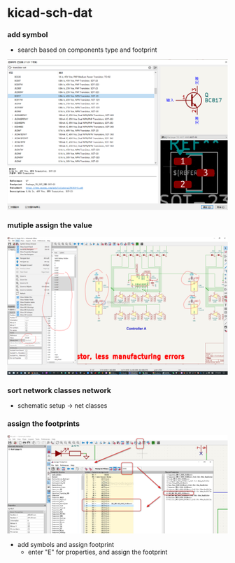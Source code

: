 
# kicad-sch-dat



### add symbol 

- search based on components type and footprint

![](2024-10-06-16-39-37.png)

### mutiple assign the value

![](2024-10-09-17-15-09.png)



### sort network classes network 

- schematic setup -> net classes




### assign the footprints

![](2024-09-18-01-41-13.png)

- add symbols and assign footprint 
  - enter "E" for properties, and assign the footprint 

